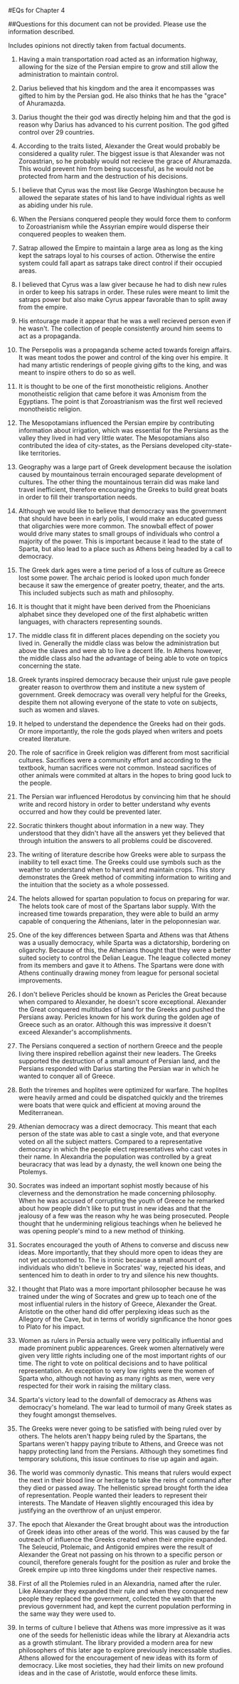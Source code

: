 #EQs for Chapter 4

##Questions for this document can not be provided. Please use the information described. 

Includes opinions not directly taken from factual documents. 

1. Having a main transportation road acted as an information highway, allowing for the size of the Persian empire to grow and still allow the administration to maintain control. 

2. Darius believed that his kingdom and the area it encompasses was gifted to him by the Persian god. He also thinks that he has the "grace" of Ahuramazda. 

3. Darius thought the their god was directly helping him and that the god is reason why Darius has advanced to his current position. The god gifted control over 29 countries. 

4. According to the traits listed, Alexander the Great would probably be considered a quality ruler. The biggest issue is that Alexander was not Zoroastrian, so he probably would not recieve the grace of Ahuramazda. This would prevent him from being successful, as he would not be protected from harm and the destruction of his decisions. 

5. I believe that Cyrus was the most like George Washington because he allowed the separate states of his land to have individual rights as well as abiding under his rule. 

6. When the Persians conquered people they would force them to conform to Zoroastrianism while the Assyrian empire would disperse their conquered peoples to weaken them. 

7. Satrap allowed the Empire to maintain a large area as long as the king kept the satraps loyal to his courses of action. Otherwise the entire system could fall apart as satraps take direct control if their occupied areas. 

8. I believed that Cyrus was a law giver because he had to dish new rules in order to keep his satraps in order. These rules were meant to limit the satraps power but also make Cyrus appear favorable than to split away from the empire. 

9. His entourage made it appear that he was a well recieved person even if he wasn't. The collection of people consistently around him seems to act as a propaganda. 

10. The Persepolis was a propaganda scheme acted towards foreign affairs. It was meant todos the power and control of the king over his empire. It had many artistic renderings of people giving gifts to the king, and was meant to inspire others to do so as well. 

11. It is thought to be one of the first monotheistic religions. Another monotheistic religion that came before it was Amonism from the Egyptians. The point is that Zoroastrianism was the first well recieved monotheistic religion. 

12. The Mesopotamians influenced the Persian empire by contributing information about irrigation, which was essential for the Persians as the valley they lived in had very little water. The Mesopotamians also contributed the idea of city-states, as the Persians developed city-state-like territories. 

13. Geography was a large part of Greek development because the isolation caused by mountainous terrain encouraged separate development of cultures. The other thing the mountainous terrain did was make land travel inefficient, therefore encouraging the Greeks to build great boats in order to fill their transportation needs.

14. Although we would like to believe that democracy was the government that should have been in early polis, I would make an educated guess that oligarchies were more common. The snowball effect of power would drive many states to small groups of individuals who control a majority of the power. This is important because it lead to the state of Sparta, but also lead to a place such as Athens being headed by a call to democracy. 

15. The Greek dark ages were a time period of a loss of culture as Greece lost some power. The archaic period is looked upon much fonder because it saw the emergence of greater poetry, theater, and the arts. This included subjects such as math and philosophy. 

16. It is thought that it might have been derived from the Phoenicians alphabet since they developed one of the first alphabetic written languages, with characters representing sounds. 

17. The middle class fit in different places depending on the society you lived in. Generally the middle class was below the administration but above the slaves and were ab to live a decent life. In Athens however, the middle class also had the advantage of being able to vote on topics concerning the state. 

18. Greek tyrants inspired democracy because their unjust rule gave people greater reason to overthrow them and institute a new system of government. Greek democracy was overall very helpful for the Greeks, despite them not allowing everyone of the state to vote on subjects, such as women and slaves. 

19. It helped to understand the dependence the Greeks had on their gods. Or more importantly, the role the gods played when writers and poets created literature. 

20. The role of sacrifice in Greek religion was different from most sacrificial cultures. Sacrifices were a community effort and according to the textbook, human sacrifices were not common. Instead sacrifices of other animals were commited at altars in the hopes to bring good luck to the people. 

21. The Persian war influenced Herodotus by convincing him that he should write and record history in order to better understand why events occurred and how they could be prevented later. 

22. Socratic thinkers thought about information in a new way. They understood that they didn't have all the answers yet they believed that through intuition the answers to all problems could be discovered. 

23. The writing of literature describe how Greeks were able to surpass the inability to tell exact time. The Greeks could use symbols such as the weather to understand when to harvest and maintain crops. This story demonstrates the Greek method of commiting information to writing and the intuition that the society as a whole possessed. 

24. The helots allowed for spartan population to focus on preparing for war. The helots took care of most of the Spartans labor supply. With the increased time towards preparation, they were able to build an army capable of conquering the Athenians, later in the peloponnesian war. 

25. One of the key differences between Sparta and Athens was that Athens was a usually democracy, while Sparta was a dictatorship, bordering on oligarchy. Because of this, the Athenians thought that they were a better suited society to control the Delian League. The league collected money from its members and gave it to Athens. The Spartans were done with Athens continually drawing money from league for personal societal improvements. 

26. I don't believe Pericles should be known as Pericles the Great because when compared to Alexander, he doesn't score exceptional. Alexander the Great conquered multitudes of land for the Greeks and pushed the Persians away. Pericles known for his work during the golden age of Greece such as an orator. Although this was impressive it doesn't exceed Alexander's accomplishments. 

27. The Persians conquered a section of northern Greece and the people living there inspired rebellion against their new leaders. The Greeks supported the destruction of a small amount of Persian land, and the Persians responded with Darius starting the Persian war in which he wanted to conquer all of Greece. 

28. Both the triremes and hoplites were optimized for warfare. The hoplites were heavily armed and could be dispatched quickly and the triremes were boats that were quick and efficient at moving around the Mediterranean. 

29. Athenian democracy was a direct democracy. This meant that each person of the state was able to cast a single vote, and that everyone voted on all the subject matters. Compared to a representative democracy in which the people elect representatives who cast votes in their name. In Alexandria the population was controlled by a great beuracracy that was lead by a dynasty, the well known one being the Ptolemys. 

30. Socrates was indeed an important sophist mostly because of his cleverness and the demonstration he made concerning philosophy. When he was accused of corrupting the youth of Greece he remarked about how people didn't like to put trust in new ideas and that the jealousy of a few was the reason why he was being prosecuted. People thought that he undermining religious teachings when he believed he was opening people's mind to a new method of thinking. 

31. Socrates encouraged the youth of Athens to converse and discuss new ideas. More importantly, that they should more open to ideas they are not yet accustomed to. The is ironic because a small amount of individuals who didn't believe in Socrates' way, rejected his ideas, and sentenced him to death in order to try and silence his new thoughts. 

32. I thought that Plato was a more important philosopher because he was trained under the wing of Socrates and grew up to teach one of the most influential rulers in the history of Greece, Alexander the Great. Aristotle on the other hand did offer perplexing ideas such as the Allegory of the Cave, but in terms of worldly significance the honor goes to Plato for his impact. 

33. Women as rulers in Persia actually were very politically influential and made prominent public appearences. Greek women alternatively were given very little rights including one of the most important rights of our time. The right to vote on political decisions and to have political representation. An exception to very low rights were the women of Sparta who, although not having as many rights as men, were very respected for their work in raising the military class. 

34. Sparta's victory lead to the downfall of democracy as Athens was democracy's homeland. The war lead to turmoil of many Greek states as they fought amongst themselves. 

35. The Greeks were never going to be satisfied with being ruled over by others. The helots aren't happy being ruled by the Spartans, the Spartans weren't happy paying tribute to Athens, and Greece was not happy protecting land from the Persians. Although they sometimes find temporary solutions, this issue continues to rise up again and again. 

36. The world was commonly dynastic. This means that rulers would expect the next in their blood line or heritage to take the reins of command after they died or passed away. The hellenistic spread brought forth the idea of representation. People wanted their leaders to represent their interests. The Mandate of Heaven slightly encouraged this idea by justifying an the overthrow of an unjust emperor. 

37. The epoch that Alexander the Great brought about was the introduction of Greek ideas into other areas of the world. This was caused by the far outreach of influence the Greeks created when their empire expanded. The Seleucid, Ptolemaic, and Antigonid empires were the result of Alexander the Great not passing on his thrown to a specific person or council, therefore generals fought for the position as ruler and broke the Greek empire up into three kingdoms under their respective names. 

38. First of all the Ptolemies ruled in an Alexandria, named after the ruler. Like Alexander they expanded their rule and when they conquered new people they replaced the government, collected the wealth that the previous government had, and kept the current population performing in the same way they were used to. 

39. In terms of culture I believe that Athens was more impressive as it was one of the seeds for hellenistic ideas while the library at Alexandria acts as a growth stimulant. The library provided a modern area for new philosophers of this later age to explore previously inexcessable studies. Athens allowed for the encouragement of new ideas with its form of democracy. Like most societies, they had their limits on new profound ideas and in the case of Aristotle, would enforce these limits. 